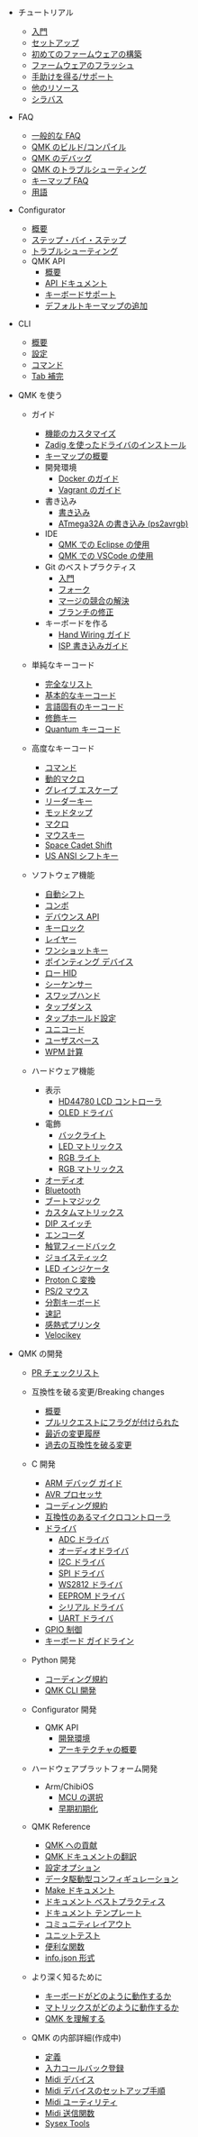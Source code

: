 * チュートリアル
  * [入門](ja/newbs)
  * [セットアップ](ja/newbs_getting_started)
  * [初めてのファームウェアの構築](ja/newbs_building_firmware)
  * [ファームウェアのフラッシュ](ja/newbs_flashing)
  * [手助けを得る/サポート](ja/support)
  * [他のリソース](ja/newbs_learn_more_resources)
  * [シラバス](ja/syllabus)

* FAQ
  * [一般的な FAQ](ja/faq_general)
  * [QMK のビルド/コンパイル](ja/faq_build)
  * [QMK のデバッグ](ja/faq_debug)
  * [QMK のトラブルシューティング](ja/faq_misc)
  * [キーマップ FAQ](ja/faq_keymap)
  * [用語](ja/reference_glossary)

* Configurator
  * [概要](ja/newbs_building_firmware_configurator)
  * [ステップ・バイ・ステップ](ja/configurator_step_by_step)
  * [トラブルシューティング](ja/configurator_troubleshooting)
  * QMK API
    * [概要](ja/api_overview)
    * [API ドキュメント](ja/api_docs)
    * [キーボードサポート](ja/reference_configurator_support)
    * [デフォルトキーマップの追加](ja/configurator_default_keymaps)

* CLI
    * [概要](ja/cli)
    * [設定](ja/cli_configuration)
    * [コマンド](ja/cli_commands)
    * [Tab 補完](ja/cli_tab_complete)

* QMK を使う
  * ガイド
    * [機能のカスタマイズ](ja/custom_quantum_functions)
    * [Zadig を使ったドライバのインストール](ja/driver_installation_zadig)
    * [キーマップの概要](ja/keymap)
    * 開発環境
      * [Docker のガイド](ja/getting_started_docker)
      * [Vagrant のガイド](ja/getting_started_vagrant)
    * 書き込み
      * [書き込み](ja/flashing)
      * [ATmega32A の書き込み (ps2avrgb)](ja/flashing_bootloadhid)
    * IDE
      * [QMK での Eclipse の使用](ja/other_eclipse)
      * [QMK での VSCode の使用](ja/other_vscode)
    * Git のベストプラクティス
      * [入門](ja/newbs_git_best_practices)
      * [フォーク](ja/newbs_git_using_your_master_branch)
      * [マージの競合の解決](ja/newbs_git_resolving_merge_conflicts)
      * [ブランチの修正](ja/newbs_git_resynchronize_a_branch)
    * キーボードを作る
      * [Hand Wiring ガイド](ja/hand_wire)
      * [ISP 書き込みガイド](ja/isp_flashing_guide)

  * 単純なキーコード
    * [完全なリスト](ja/keycodes)
    * [基本的なキーコード](ja/keycodes_basic)
    * [言語固有のキーコード](ja/reference_keymap_extras)
    * [修飾キー](ja/feature_advanced_keycodes)
    * [Quantum キーコード](ja/quantum_keycodes)

  * 高度なキーコード
    * [コマンド](ja/feature_command)
    * [動的マクロ](ja/feature_dynamic_macros)
    * [グレイブ エスケープ](ja/feature_grave_esc)
    * [リーダーキー](ja/feature_leader_key)
    * [モッドタップ](ja/mod_tap)
    * [マクロ](ja/feature_macros)
    * [マウスキー](ja/feature_mouse_keys)
    * [Space Cadet Shift](ja/feature_space_cadet)
    * [US ANSI シフトキー](ja/keycodes_us_ansi_shifted)

  * ソフトウェア機能
    * [自動シフト](ja/feature_auto_shift)
    * [コンボ](ja/feature_combo)
    * [デバウンス API](ja/feature_debounce_type)
    * [キーロック](ja/feature_key_lock)
    * [レイヤー](ja/feature_layers)
    * [ワンショットキー](ja/one_shot_keys)
    * [ポインティング デバイス](ja/feature_pointing_device)
    * [ロー HID](ja/feature_rawhid)
    * [シーケンサー](ja/feature_sequencer)
    * [スワップハンド](ja/feature_swap_hands)
    * [タップダンス](ja/feature_tap_dance)
    * [タップホールド設定](ja/tap_hold)
    * [ユニコード](ja/feature_unicode)
    * [ユーザスペース](ja/feature_userspace)
    * [WPM 計算](ja/feature_wpm)

  * ハードウェア機能
    * 表示
      * [HD44780 LCD コントローラ](ja/feature_hd44780)
      * [OLED ドライバ](ja/feature_oled_driver)
    * 電飾
      * [バックライト](ja/feature_backlight)
      * [LED マトリックス](ja/feature_led_matrix)
      * [RGB ライト](ja/feature_rgblight)
      * [RGB マトリックス](ja/feature_rgb_matrix)
    * [オーディオ](ja/feature_audio)
    * [Bluetooth](ja/feature_bluetooth)
    * [ブートマジック](ja/feature_bootmagic)
    * [カスタムマトリックス](ja/custom_matrix)
    * [DIP スイッチ](ja/feature_dip_switch)
    * [エンコーダ](ja/feature_encoders)
    * [触覚フィードバック](ja/feature_haptic_feedback)
    * [ジョイスティック](ja/feature_joystick)
    * [LED インジケータ](ja/feature_led_indicators)
    * [Proton C 変換](ja/proton_c_conversion)
    * [PS/2 マウス](ja/feature_ps2_mouse)
    * [分割キーボード](ja/feature_split_keyboard)
    * [速記](ja/feature_stenography)
    * [感熱式プリンタ](ja/feature_thermal_printer)
    * [Velocikey](ja/feature_velocikey)

* QMK の開発
  * [PR チェックリスト](ja/pr_checklist)
  * 互換性を破る変更/Breaking changes
    * [概要](ja/breaking_changes)
    * [プルリクエストにフラグが付けられた](ja/breaking_changes_instructions)
    * [最近の変更履歴](ChangeLog/20210227.md "QMK v0.12.0 - 2021 Feb 27")
    * [過去の互換性を破る変更](ja/breaking_changes_history)

  * C 開発
    * [ARM デバッグ ガイド](ja/arm_debugging)
    * [AVR プロセッサ](ja/hardware_avr)
    * [コーディング規約](ja/coding_conventions_c)
    * [互換性のあるマイクロコントローラ](ja/compatible_microcontrollers)
    * [ドライバ](ja/hardware_drivers)
      * [ADC ドライバ](ja/adc_driver)
      * [オーディオドライバ](ja/audio_driver)
      * [I2C ドライバ](ja/i2c_driver)
      * [SPI ドライバ](ja/spi_driver)
      * [WS2812 ドライバ](ja/ws2812_driver)
      * [EEPROM ドライバ](ja/eeprom_driver)
      * [シリアル ドライバ](ja/serial_driver)
      * [UART ドライバ](ja/uart_driver)
    * [GPIO 制御](ja/gpio_control)
    * [キーボード ガイドライン](ja/hardware_keyboard_guidelines)

  * Python 開発
    * [コーディング規約](ja/coding_conventions_python)
    * [QMK CLI 開発](ja/cli_development)

  * Configurator 開発
    * QMK API
      * [開発環境](ja/api_development_environment)
      * [アーキテクチャの概要](ja/api_development_overview)

  * ハードウェアプラットフォーム開発
    * Arm/ChibiOS
      * [MCU の選択](ja/platformdev_selecting_arm_mcu)
      * [早期初期化](ja/platformdev_chibios_earlyinit)

  * QMK Reference
    * [QMK への貢献](ja/contributing)
    * [QMK ドキュメントの翻訳](ja/translating)
    * [設定オプション](ja/config_options)
    * [データ駆動型コンフィギュレーション](ja/data_driven_config)
    * [Make ドキュメント](ja/getting_started_make_guide)
    * [ドキュメント ベストプラクティス](ja/documentation_best_practices)
    * [ドキュメント テンプレート](ja/documentation_templates)
    * [コミュニティレイアウト](ja/feature_layouts)
    * [ユニットテスト](ja/unit_testing)
    * [便利な関数](ja/ref_functions)
    * [info.json 形式](ja/reference_info_json)

  * より深く知るために
    * [キーボードがどのように動作するか](ja/how_keyboards_work)
    * [マトリックスがどのように動作するか](ja/how_a_matrix_works)
    * [QMK を理解する](ja/understanding_qmk)

  * QMK の内部詳細(作成中)
    * [定義](ja/internals/defines)
    * [入力コールバック登録](ja/internals/input_callback_reg)
    * [Midi デバイス](ja/internals/midi_device)
    * [Midi デバイスのセットアップ手順](ja/internals/midi_device_setup_process)
    * [Midi ユーティリティ](ja/internals/midi_util)
    * [Midi 送信関数](ja/internals/send_functions)
    * [Sysex Tools](ja/internals/sysex_tools)
